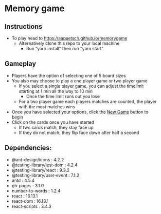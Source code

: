 # Memory game

## Instructions
- To play head to https://aapaetsch.github.io/memorygame
    - Alternatively clone this repo to your local machine
        - Run "yarn install" then run "yarn start"
        
## Gameplay
- Players have the option of selecting one of 5 board sizes
- You also may choose to play a one player game or two player game
    - If you select a single player game, you can adjust the timelimit starting at 1 min all the way to 10 min
        - Once the time limit runs out you lose
    - For a two player game each players matches are counted, the player with the most matches wins
- Once you have selected your options, click the <u>New Game</u> button to begin
- Click on the cards once you have started
    - If two cards match, they stay face up
    - If they do not match, they flip face down after half a second    

## Dependencies:
- @ant-design/icons : 4.2.2
- @testing-library/jest-dom : 4.2.4
- @testing-library/react : 9.3.2
- @testing-library/user-event : 7.1.2
- antd : 4.5.4
- gh-pages : 3.1.0
- number-to-words : 1.2.4
- react : 16.13.1
- react-dom : 16.13.1
- react-scripts : 3.4.3
